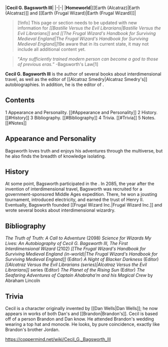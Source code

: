 |**Cecil G. Bagsworth III**|
|-|-|
|**Homeworld**|[[Earth (Alcatraz)\|Earth (Alcatraz)]] and [[Earth (Frugal Wizard)\|Earth (Frugal Wizard)]]|

> [!info] This page or section needs to be updated with new information for *[[Bastille Versus the Evil Librarians\|Bastille Versus the Evil Librarians]]* and *[[The Frugal Wizard's Handbook for Surviving Medieval England\|The Frugal Wizard's Handbook for Surviving Medieval England]]*!Be aware that in its current state, it may not include all additional content yet.

>“*Any sufficiently trained modern person can become a god to those of previous eras.*”
\-Bagsworth's Law[1]


**Cecil G. Bagsworth III** is the author of several books about interdimensional travel, as well as the editor of [[Alcatraz Smedry\|Alcatraz Smedry's]] autobiographies. In addition, he is the editor of .

## Contents

1 Appearance and Personality. [[#Appearance and Personality]] 
2 History. [[#History]] 
3 Bibliography. [[#Bibliography]] 
4 Trivia. [[#Trivia]] 
5 Notes. [[#Notes]] 


## Appearance and Personality
Bagsworth loves truth and enjoys his adventures through the multiverse, but he also finds the breadth of knowledge isolating.

## History
At some point, Bagsworth participated in the . In 2085, the year after the invention of interdimensional travel, Bagsworth was recruited for a government-sponsored Middle Ages expedition. There, he won a jousting tournament, introduced electricity, and earned the trust of Henry II. Eventually, Bagsworth founded [[Frugal Wizard Inc.\|Frugal Wizard Inc.]] and wrote several books about interdimensional wizardry.

## Bibliography
*The Truth of Truth: A Call to Adventure* (2098)
*Science for Wizards*
*My Lives: An Autobiography of Cecil G. Bagsworth III, The First Interdimensional Wizard* (2102)
*[[The Frugal Wizard's Handbook for Surviving Medieval England (in-world)\|The Frugal Wizard's Handbook for Surviving Medieval England]]*
(Editor) *A Night of Blacker Darkness*
(Editor) *[[Alcatraz Versus the Evil Librarians (series)\|Alcatraz Versus the Evil Librarians]]* series
(Editor) *The Planet of the Rising Sun*
(Editor) *The Seafaring Adventures of Captain Ahabraha'm and his Magical Crew* by Abraham Lincoln
## Trivia
Cecil is a character originally invented by [[Dan Wells\|Dan Wells]]; he now appears in works of both Dan's and [[Brandon\|Brandon's]].
Cecil is based off of a person Brandon and Dan know. He attended Brandon's wedding wearing a top hat and monocle.
He looks, by pure coincidence, exactly like Brandon's brother Jordan.


https://coppermind.net/wiki/Cecil_G._Bagsworth_III
